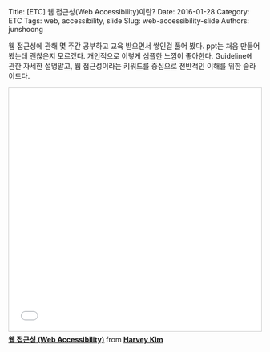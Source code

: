 Title: [ETC] 웹 접근성(Web Accessibility)이란?
Date: 2016-01-28
Category: ETC
Tags: web, accessibility, slide
Slug: web-accessibility-slide
Authors: junshoong

웹 접근성에 관해 몇 주간 공부하고 교육 받으면서 쌓인걸 풀어 봤다. ppt는 처음 만들어봤는데 괜찮은지 모르겠다. 개인적으로 이렇게 심플한 느낌이 좋아한다. Guideline에 관한 자세한 설명말고, 웹 접근성이라는 키워드를 중심으로 전반적인 이해를 위한 슬라이드다.

<iframe src="//www.slideshare.net/slideshow/embed_code/key/H7Z25Qqd3Cup0X" width="595" height="485" frameborder="0" marginwidth="0" marginheight="0" scrolling="no" style="border:1px solid #CCC; border-width:1px; margin-bottom:5px; max-width: 100%;" allowfullscreen> </iframe> <div style="margin-bottom:5px"> <strong> <a href="//www.slideshare.net/Vaporize93/web-accessibility-57584616" title="웹 접근성 (Web Accessibility)" target="_blank">웹 접근성 (Web Accessibility)</a> </strong> from <strong><a target="_blank" href="//www.slideshare.net/Vaporize93">Harvey Kim</a></strong> </div>
